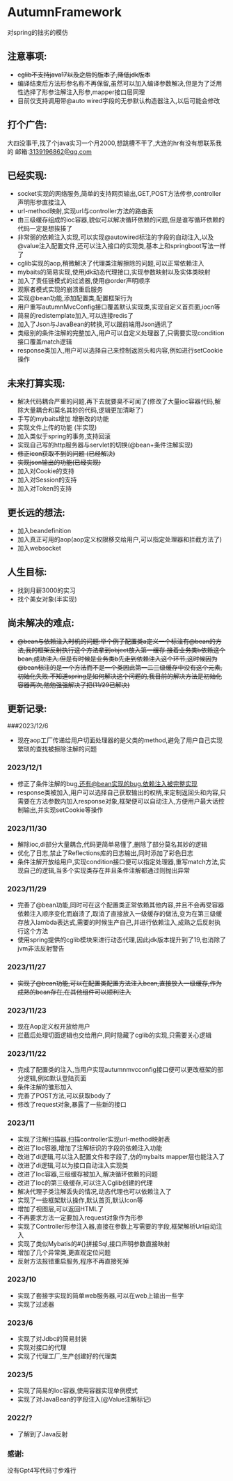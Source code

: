 # AutumnFramework
对spring的拙劣的模仿

## 注意事项:
- ~~cglib不支持java17以及之后的版本了,降低jdk版本~~
- 编译结束后方法形参名称不再保留,虽然可以加入编译参数解决,但是为了泛用性选择了形参注解注入形参,mapper接口层同理
- 目前仅支持调用带@auto wired字段的无参默认构造器注入,以后可能会修改

## 打个广告:
大四没事干,找了个java实习一个月2000,想跳槽不干了,大连的hr有没有想联系我的 邮箱:3139196862@qq.com


## 已经实现:
- socket实现的网络服务,简单的支持网页输出,GET,POST方法传参,controller声明形参直接注入
- url-method映射,实现url与controller方法的路由表
- 由三级缓存组成的ioc容器,貌似可以解决循环依赖的问题,但是谁写循环依赖的代码一定是想挨揍了
- 非常弱的依赖注入实现,可以实现@autowired标注的字段的自动注入,以及@value注入配置文件,还可以注入接口的实现类,基本上和springboot写法一样了
- cglib实现的aop,稍微解决了代理类注解擦除的问题,可以正常依赖注入
- mybaits的简易实现,使用jdk动态代理接口,实现参数映射以及实体类映射
- 加入了责任链模式的过滤器,使用@order声明顺序
- 观察者模式实现的崩溃重启服务
- 实现@bean功能,添加配置类,配置框架行为
- 用户重写autumnMvcConfig接口覆盖默认实现类,实现自定义首页面,iocn等
- 简易的redistemplate加入,可以连接redis了
- 加入了Json与JavaBean的转换,可以跟前端用Json通讯了
- 类级别的条件注解的完整加入,用户可以自定义处理器了,只需要实现condition接口覆盖match逻辑
- response类加入,用户可以选择自己来控制返回头和内容,例如进行setCookie操作


## 未来打算实现:

- 解决代码耦合严重的问题,再下去就要臭不可闻了(修改了大量ioc容器代码,解除大量耦合和莫名其妙的代码,逻辑更加清晰了)
- 手写的mybaits增加 增删改的功能
- 实现文件上传的功能 (半实现)
- 加入类似于spring的事务,支持回滚
- 实现自己写的http服务器与servlet的切换(@bean+条件注解实现)
- ~~修正icon获取不到的问题 (已经解决)~~
- ~~实现json输出的功能(已经实现)~~
- 加入对Cookie的支持
- 加入对Session的支持
- 加入对Token的支持

## 更长远的想法:
- 加入beandefinition
- 加入真正可用的aop(aop定义权限移交给用户,可以指定处理器和拦截方法了)
- 加入websocket

## 人生目标:
- 找到月薪3000的实习
- 找个美女对象(半实现)

## 尚未解决的难点:
- ~~@bean与依赖注入时机的问题:举个例子配置类a定义一个标注有@bean的方法,我的框架反射执行这个方法拿到object放入第一缓存.接着业务类b依赖这个bean,成功注入.但是有时候是业务类b先走到依赖注入这个环节,这时候因为@bean标注的是一个方法而不是一个类因此第一二三级缓存中没有这个元素,初始化失败.不知道spring是如何解决这个问题的,我目前的解决方法是初始化容器两次,勉勉强强解决了把(11/29已解决)~~

## 更新记录:
###2023/12/6
- 现在aop工厂传递给用户切面处理器的是父类的method,避免了用户自己实现繁琐的查找被擦除注解的问题
### 2023/12/1
- 修正了条件注解的bug,还有@bean实现的bug.依赖注入被完整实现
- response类被加入,用户可以选择自己获取输出的权柄,来定制返回头和内容,只需要在方法参数内加入response对象,框架便可以自动注入,方便用户最大话控制输出,并实现setCookie等操作

### 2023/11/30
- 解除ioc,di部分大量耦合,代码更简单易懂了,删除了部分莫名其妙的逻辑
- 优化了日志,禁止了Reflections库的日志输出,同时添加了彩色日志
- 条件注解开放给用户,实现condition接口便可以指定处理器,重写match方法,实现自己的逻辑,当多个实现类存在并且条件注解都通过则抛出异常

### 2023/11/29
- 完善了@bean功能,同时可在这个配置类正常依赖其他内容,并且不会再受容器依赖注入顺序变化而崩溃了,取消了直接放入一级缓存的做法,变为在第三级缓存放入lambda表达式,需要的时候生产自己,并进行依赖注入,成熟之后反射执行这个方法
- 使用spring提供的cglib模块来进行动态代理,因此jdk版本提升到了19,也消除了jvm非法反射警告


### 2023/11/27
- ~~实现了@bean功能,可以在配置类配置方法注入bean,直接放入一级缓存,作为成熟的bean存在,在其他组件可以顺利注入~~

### 2023/11/23
- 现在Aop定义权开放给用户
- 拦截后处理切面逻辑也交给用户,同时隐藏了cglib的实现,只需要关心逻辑


### 2023/11/22
- 完成了配置类的注入,当用户实现autumnmvcconfig接口便可以更改框架的部分逻辑,例如默认登陆页面
- 条件注解的雏形加入
- 完善了POST方法,可以获取body了
- 修改了request对象,暴露了一些新的接口

### 2023/11
- 实现了注解扫描器,扫描controller实现url-method映射表
- 改进了Ioc容器,增加了注解标识的字段的依赖注入功能
- 改进了di逻辑,可以注入配置文件和字段了,仿的mybaits mapper层也能注入了
- 改进了di逻辑,可以为接口自动注入实现类
- 改进了Ioc容器,三级缓存被加入,解决循环依赖的问题
- 改进了Ioc的第三级缓存,可以注入Cglib创建的代理
- 解决代理子类注解丢失的情况,动态代理也可以依赖注入了
- 实现了一些框架默认操作,默认首页,默认Icon等
- 增加了视图层,可以返回HTML了
- 不再要求方法一定要加入request对象作为形参
- 实现了Controller形参注入器,直接在参数上写需要的字段,框架解析Url自动注入
- 实现了类似Mybatis的#{}拼接Sql,接口声明参数直接映射
- 增加了几个异常类,更直观定位问题
- 反射方法报错重启服务,程序不再直接死掉

### 2023/10
- 实现了套接字实现的简单web服务器,可以在web上输出一些字
- 实现了过滤器

### 2023/6
- 实现了对Jdbc的简易封装
- 实现对接口的代理
- 实现了代理工厂,生产创建好的代理类

### 2023/5
- 实现了简易的Ioc容器,使用容器实现单例模式
- 实现了对JavaBean的字段注入(@Value注解标记)

### 2022/?
- 了解到了Java反射







### 感谢:
没有Gpt4写代码寸步难行